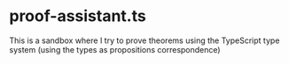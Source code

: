 # proof-assistant.ts

This is a sandbox where I try to prove theorems using the TypeScript type system (using the types as propositions correspondence)
